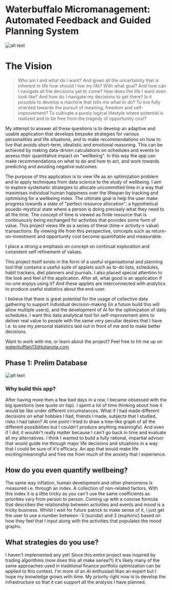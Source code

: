 # Waterbuffalo Micromanagement: Automated Feedback and Guided Planning System 

![alt text](https://github.com/waterbuffalo13/Waterbuffalo-Micromanagement/blob/master/screenshot-gif.gif)

# The Vision

>Who am I and what do I want? And given all the uncertainity that is inherent in life how should I live my life? With what goal? And how can I navigate all the decisions yet to come? How does the life I want even look like? And how do I navigate my decisions to get there? Is it possible to develop a machine that tells me what to do? To live fully oriented towards the pursuit of meaning, freedom and self-improvement? To cultivate a purely logical lifestyle where potential is realized and to be free from the tragedy of opportunity cost? 

My attempt to answer all these questions is to develop an adaptive and usable application that develops bespoke strategies for various personalities and life situations, and to make recommendations on how to live that avoids short-term, idealistic and emotional reasoning. This can be achieved by making data-driven calculations on schedules and events to assess their quantitative impact on "wellbeing". In this way the app can make recommendations on what to do and how to act, and work towards predicting and avoiding negative outcomes. 

The purpose of this application is to view life as an optimization problem and to apply techniques from data science to the study of wellbeing. I aim to explore systematic strategies to allocate uncommitted time in a way that maximises individual human happiness over the lifespan by tracking and optimising for a wellbeing index. The ultimate goal is help the user make progress towards a state of "perfect resource allocation"; a hypothetical psuedo-mystical state where a person is doing precisely what they need to all the time. The concept of time is viewed as finite resource that is continuously being exchanged for activities that provides some form of value. This project views life as a series of these (time-> activity-> value) transactions. By viewing life from this perspective, concepts such as return-on-investment and opportunity cost become quantifiable and measurable.

I place a strong a emphasis on concept on continual exploration and consistent self refinement of values.

This project itself exists in the form of a useful organisational and planning tool that contains a useful suite of applets such as to-do lists, schedules, habit trackers, diet planners and journals. I also placed special attention to the look and feel of the application. After all, what good is an application if no-one enjoys using it? And these applets are interconnected with analytics to produce useful statistics about the end-user. 

I believe that there is great potential for the usage of collective data gathering to support individual decision-making (in a future build this will allow multiple users), and the development of AI for the optimization of daily schedules.  I want this data analytical tool for self-improvement aims to deliver real value to people with the same very peculiar desires that I have i.e. to see my personal statistics laid out in front of me and to make better decisions.

Want to work with me, or learn about the project? Feel free to hit me up on waterbuffalo13@tutanota.com


## Phase 1: Prelim Database
![alt text](https://github.com/waterbuffalo13/Waterbuffalo-Micromanagement/blob/master/misc_image/er_diagram.png)

### Why build this app?
After having more then a few bad days in a row, I became obsessed with the big questions (see quote on top). I spent a lot of time thinking about how it would be like under different circumstances. What if I had made different decisions on what hobbies I had, friends I made, subjects that I studied, risks I had taken? At one point I tried to draw a tree-like graph of all the different possibilities but I couldn't produce anything meaningful. And even if I did, it wouldn't really matter because I can't go back in time and evaluate all my alternatives. I think I wanted to build a fully rational, impartial advisor that would guide me through major life decisions and situations in a way that I could be sure of it's efficacy. An app that would make life exciting/meaningful and free me from much of the anxiety that I experience. 

## How do you even quantify wellbeing?

The same way inflation, human development and other phenomena is measured i.e. through an index. A collection of non-related factors. With this index it is a little tricky as you can't use the same coefficients as priorities vary from person to person. Coming up with a concise formula that describes the relationship between activities and events and mood is a tricky business. Whilst I wait for future patrick to make sense of it, I just get the user to use a number between -3 (sucidal) and 3 (euphoric) based on how they feel that I input along with the activities that populates the mood graphs. 

## What strategies do you use?

I haven't implemented any yet! Since this entire project was inspired by trading algorithms (now does this all make sense?!) it's likely many of the same approaches used in traditional finance portfolio optimization can be applied to this context. I'm more of an AI enthusiast than an expert but I hope my knowledge grows with time. My priority right now is to develop the infrastructure so that it can support all the analysis I have planned.

